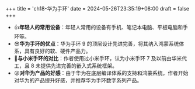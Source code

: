 +++
title = 'ch18-华为手环'
date = 2024-05-26T23:35:19+08:00
draft = false
+++

* 👍**年轻人的常用设备**：年轻人常用的设备有手机、笔记本电脑、平板电脑和手环等。
* 😎**华为手环的优点**：华为手环 9 的顶层设计先进完善，将其纳入鸿蒙系统体系，具有良好的软、硬件产品力。
* 🤔**与小米手环的对比**：作者使用过小米手环，认为小米手环 7 及以前由华米代工，且 8 未提供先进完善的嵌入式系统框架。
* 😜**对华为产品的好感**：由于华为在底层编译体系的支持和鸿蒙系统，作者开始对华为的产品提升好感，并推荐华为手环数字系列产品。
